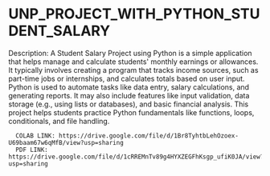 # UNP_PROJECT_WITH_PYTHON_STUDENT_SALARY

Description: A Student Salary Project using Python is a simple application that helps manage and calculate students' monthly earnings or allowances.
            It typically involves creating a program that tracks income sources, such as part-time jobs or internships, and calculates totals based on user input.
             Python is used to automate tasks like data entry, salary calculations, and generating reports. 
             It may also include features like input validation, data storage (e.g., using lists or databases), and basic financial analysis. 
              This project helps students practice Python fundamentals like functions, loops, conditionals, and file handling.

      COLAB LINK: https://drive.google.com/file/d/1Br8TyhtbLehOzoex-U69baam67w6qMfB/view?usp=sharing
      PDF LINK: https://drive.google.com/file/d/1cRREMnTv89g4HYXZEGFhKsgp_ufiK0JA/view?usp=sharing
